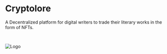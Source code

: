 # Cryptolore
A Decentralized platform for digital writers to trade their literary works in the form of NFTs.

<br/>

![Logo](logo.png?raw=true)
